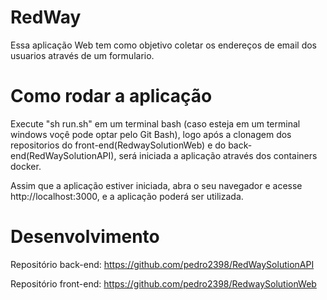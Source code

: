 # RedWay

Essa aplicação Web tem como objetivo coletar os endereços de email dos usuarios através de um formulario.

# Como rodar a aplicação
Execute "sh run.sh" em um terminal bash (caso esteja em um terminal windows voçê pode optar pelo Git Bash), logo após a clonagem dos repositorios do front-end(RedwaySolutionWeb) e do back-end(RedWaySolutionAPI), será iniciada a aplicação através dos containers docker.

Assim que a aplicação estiver iniciada, abra o seu navegador e acesse http://localhost:3000, e a aplicação poderá ser utilizada.

# Desenvolvimento
Repositório back-end:
https://github.com/pedro2398/RedWaySolutionAPI

Repositório front-end:
https://github.com/pedro2398/RedwaySolutionWeb

